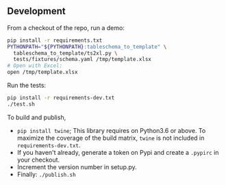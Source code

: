 ## Development

From a checkout of the repo, run a demo:
```sh
pip install -r requirements.txt
PYTHONPATH="${PYTHONPATH}:tableschema_to_template" \
  tableschema_to_template/ts2xl.py \
  tests/fixtures/schema.yaml /tmp/template.xlsx
# Open with Excel:
open /tmp/template.xlsx
```

Run the tests:
```sh
pip install -r requirements-dev.txt
./test.sh
```

To build and publish,
- `pip install twine`; This library requires on Python3.6 or above. To maximize the coverage of the build matrix, `twine` is not included in `requirements-dev.txt`.
- If you haven't already, generate a token on Pypi and create a `.pypirc` in your checkout.
- Increment the version number in setup.py.
- Finally: `./publish.sh`